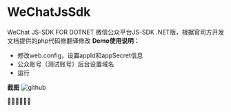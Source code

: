 WeChatJsSdk
===========
WeChat JS-SDK FOR DOTNET 微信公众平台JS-SDK .NET版，根据官司方开发文档提供的php代码修翻译修改
 **Demo使用说明：** 
- 修改web.config，设置appId和appSecret信息
- 公众账号（测试账号）后台设置域名
- 运行

**截图**
![github](https://github.com/nboss/WeChatJsSdk/blob/master/screenshot.jpg "github")  


 🍉🍉🍉🍉🍉🍉